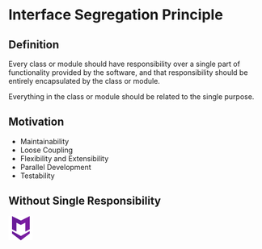# Interface Segregation Principle

## Definition

Every class or module should have responsibility over a single part of functionality provided by the software, and that responsibility should be entirely encapsulated by the class or module.

Everything in the class or module should be related to the single purpose.

## Motivation

* Maintainability
* Loose Coupling
* Flexibility and Extensibility
* Parallel Development
* Testability 


## Without Single Responsibility
![alt text](https://github.com/adam-p/markdown-here/raw/master/src/common/images/icon48.png "Logo Title Text 1")